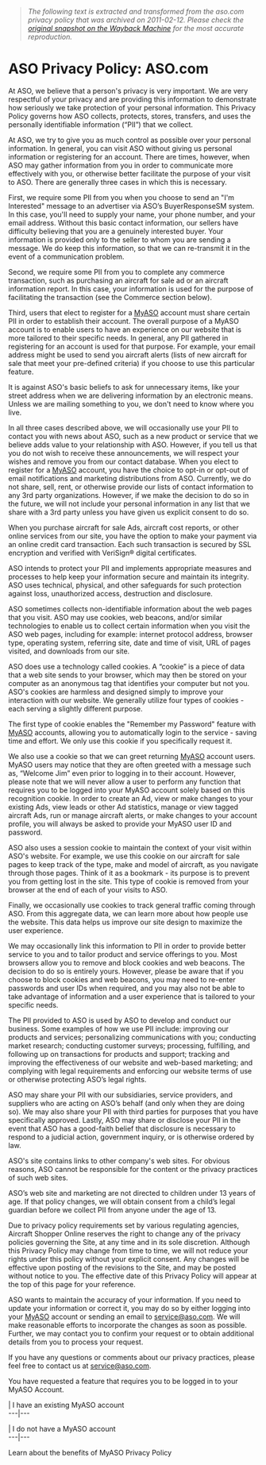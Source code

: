 > *The following text is extracted and transformed from the aso.com privacy policy that was archived on 2011-02-12. Please check the [original snapshot on the Wayback Machine](https://web.archive.org/web/20110212225514id_/http%3A//www.aso.com/Learn/AboutASO/Privacy.aspx) for the most accurate reproduction.*

# ASO Privacy Policy: ASO.com

At ASO, we believe that a person's privacy is very important. We are very respectful of your privacy and are providing this information to demonstrate how seriously we take protection of your personal information. This Privacy Policy governs how ASO collects, protects, stores, transfers, and uses the personally identifiable information (“PII”) that we collect. 

At ASO, we try to give you as much control as possible over your personal information. In general, you can visit ASO without giving us personal information or registering for an account. There are times, however, when ASO may gather information from you in order to communicate more effectively with you, or otherwise better facilitate the purpose of your visit to ASO. There are generally three cases in which this is necessary.

First, we require some PII from you when you choose to send an "I'm Interested" message to an advertiser via ASO’s BuyerResponseSM system. In this case, you'll need to supply your name, your phone number, and your email address. Without this basic contact information, our sellers have difficulty believing that you are a genuinely interested buyer. Your information is provided only to the seller to whom you are sending a message. We do keep this information, so that we can re-transmit it in the event of a communication problem.

Second, we require some PII from you to complete any commerce transaction, such as purchasing an aircraft for sale ad or an aircraft information report. In this case, your information is used for the purpose of facilitating the transaction (see the Commerce section below).

Third, users that elect to register for a [MyASO](https://web.archive.org/MyASO/LearnMore.aspx) account must share certain PII in order to establish their account. The overall purpose of a MyASO account is to enable users to have an experience on our website that is more tailored to their specific needs. In general, any PII gathered in registering for an account is used for that purpose. For example, your email address might be used to send you aircraft alerts (lists of new aircraft for sale that meet your pre-defined criteria) if you choose to use this particular feature.

It is against ASO's basic beliefs to ask for unnecessary items, like your street address when we are delivering information by an electronic means. Unless we are mailing something to you, we don't need to know where you live.

In all three cases described above, we will occasionally use your PII to contact you with news about ASO, such as a new product or service that we believe adds value to your relationship with ASO. However, if you tell us that you do not wish to receive these announcements, we will respect your wishes and remove you from our contact database. When you elect to register for a [MyASO](https://web.archive.org/MyASO/LearnMore.aspx) account, you have the choice to opt-in or opt-out of email notifications and marketing distributions from ASO. Currently, we do not share, sell, rent, or otherwise provide our lists of contact information to any 3rd party organizations. However, if we make the decision to do so in the future, we will not include your personal information in any list that we share with a 3rd party unless you have given us explicit consent to do so.

When you purchase aircraft for sale Ads, aircraft cost reports, or other online services from our site, you have the option to make your payment via an online credit card transaction. Each such transaction is secured by SSL encryption and verified with VeriSign® digital certificates. 

ASO intends to protect your PII and implements appropriate measures and processes to help keep your information secure and maintain its integrity. ASO uses technical, physical, and other safeguards for such protection against loss, unauthorized access, destruction and disclosure. 

ASO sometimes collects non-identifiable information about the web pages that you visit. ASO may use cookies, web beacons, and/or similar technologies to enable us to collect certain information when you visit the ASO web pages, including for example: internet protocol address, browser type, operating system, referring site, date and time of visit, URL of pages visited, and downloads from our site.

ASO does use a technology called cookies. A “cookie” is a piece of data that a web site sends to your browser, which may then be stored on your computer as an anonymous tag that identifies your computer but not you. ASO's cookies are harmless and designed simply to improve your interaction with our website. We generally utilize four types of cookies - each serving a slightly different purpose.

The first type of cookie enables the "Remember my Password" feature with [MyASO](https://web.archive.org/MyASO/LearnMore.aspx) accounts, allowing you to automatically login to the service - saving time and effort. We only use this cookie if you specifically request it.

We also use a cookie so that we can greet returning [MyASO](https://web.archive.org/MyASO/LearnMore.aspx) account users. MyASO users may notice that they are often greeted with a message such as, “Welcome Jim” even prior to logging in to their account. However, please note that we will never allow a user to perform any function that requires you to be logged into your MyASO account solely based on this recognition cookie. In order to create an Ad, view or make changes to your existing Ads, view leads or other Ad statistics, manage or view tagged aircraft Ads, run or manage aircraft alerts, or make changes to your account profile, you will always be asked to provide your MyASO user ID and password.

ASO also uses a session cookie to maintain the context of your visit within ASO's website. For example, we use this cookie on our aircraft for sale pages to keep track of the type, make and model of aircraft, as you navigate through those pages. Think of it as a bookmark - its purpose is to prevent you from getting lost in the site. This type of cookie is removed from your browser at the end of each of your visits to ASO. 

Finally, we occasionally use cookies to track general traffic coming through ASO. From this aggregate data, we can learn more about how people use the website. This data helps us improve our site design to maximize the user experience.

We may occasionally link this information to PII in order to provide better service to you and to tailor product and service offerings to you. Most browsers allow you to remove and block cookies and web beacons. The decision to do so is entirely yours. However, please be aware that if you choose to block cookies and web beacons, you may need to re-enter passwords and user IDs when required, and you may also not be able to take advantage of information and a user experience that is tailored to your specific needs. 

The PII provided to ASO is used by ASO to develop and conduct our business. Some examples of how we use PII include: improving our products and services; personalizing communications with you; conducting market research; conducting customer surveys; processing, fulfilling, and following up on transactions for products and support; tracking and improving the effectiveness of our website and web-based marketing; and complying with legal requirements and enforcing our website terms of use or otherwise protecting ASO’s legal rights.

ASO may share your PII with our subsidiaries, service providers, and suppliers who are acting on ASO’s behalf (and only when they are doing so). We may also share your PII with third parties for purposes that you have specifically approved. Lastly, ASO may share or disclose your PII in the event that ASO has a good-faith belief that disclosure is necessary to respond to a judicial action, government inquiry, or is otherwise ordered by law.

ASO's site contains links to other company's web sites. For obvious reasons, ASO cannot be responsible for the content or the privacy practices of such web sites. 

ASO’s web site and marketing are not directed to children under 13 years of age. If that policy changes, we will obtain consent from a child’s legal guardian before we collect PII from anyone under the age of 13. 

Due to privacy policy requirements set by various regulating agencies, Aircraft Shopper Online reserves the right to change any of the privacy policies governing the Site, at any time and in its sole discretion. Although this Privacy Policy may change from time to time, we will not reduce your rights under this policy without your explicit consent. Any changes will be effective upon posting of the revisions to the Site, and may be posted without notice to you. The effective date of this Privacy Policy will appear at the top of this page for your reference.

ASO wants to maintain the accuracy of your information. If you need to update your information or correct it, you may do so by either logging into your [MyASO](https://web.archive.org/MyASO/LearnMore.aspx) account or sending an email to [service@aso.com](mailto:service@aso.com). We will make reasonable efforts to incorporate the changes as soon as possible. Further, we may contact you to confirm your request or to obtain additional details from you to process your request. 

If you have any questions or comments about our privacy practices, please feel free to contact us at [service@aso.com](mailto:service@aso.com).

You have requested a feature that requires you to be logged in to your MyASO Account. 

|  I have an existing MyASO account  
---|---  
  
|  I do not have a MyASO account  
---|---  
  
Learn about the benefits of MyASO Privacy Policy
